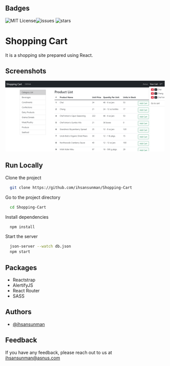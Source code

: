 
## Badges
![MIT License](https://img.shields.io/github/license/ihsansunman/Shopping-Cart)![issues](https://img.shields.io/github/issues/ihsansunman/Shopping-Cart?style=plastic) ![stars](https://img.shields.io/github/stars/ihsansunman/Shopping-Cart)


# Shopping Cart

It is a shopping site prepared using React.


## Screenshots

![Screenshot](https://raw.githubusercontent.com/ihsansunman/Shopping-Cart/master/screenshot.png)

## Run Locally

Clone the project

```bash
  git clone https://github.com/ihsansunman/Shopping-Cart
```

Go to the project directory

```bash
  cd Shopping-Cart
```

Install dependencies

```bash
  npm install
```

Start the server

```bash
  json-server --watch db.json
  npm start
```

## Packages

- Reactstrap
- AlertifyJS
- React Router
- SASS

## Authors

- [@ihsansunman](https://www.github.com/ihsansunman)


## Feedback

If you have any feedback, please reach out to us at [ihsansunman@asnus.com](mailto:ihsansunman@asnus.com)

